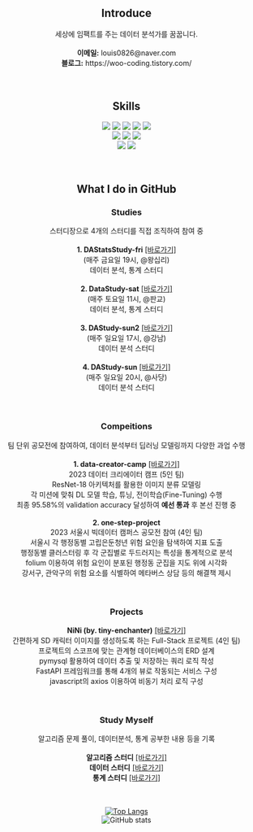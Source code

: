 <div align="center">

## Introduce
  <div>
    세상에 임팩트를 주는 데이터 분석가를 꿈꿉니다.<br><br>
    <b>이메일:</b> louis0826@naver.com<br>
    <b>블로그:</b> https://woo-coding.tistory.com/<br>
  </div>
  <br>
  <br>
  
## Skills
  <div>
    <img src="https://img.shields.io/badge/python-%233776AB.svg?&style=for-the-badge&logo=python&logoColor=white" />
    <img src="https://img.shields.io/badge/pandas-%23150458.svg?&style=for-the-badge&logo=pandas&logoColor=white" />
    <img src="https://img.shields.io/badge/numpy-%23013243.svg?&style=for-the-badge&logo=numpy&logoColor=white" />
    <img src="https://img.shields.io/badge/scikit--learn-%23F7931E.svg?&style=for-the-badge&logo=scikit-learn&logoColor=white" />
    <img src="https://img.shields.io/badge/scipy-%238CAAE6.svg?&style=for-the-badge&logo=scipy&logoColor=white" />
    <br>
    <img src="https://img.shields.io/badge/mysql-%234479A1.svg?&style=for-the-badge&logo=mysql&logoColor=white" />
    <img src="https://img.shields.io/badge/microsoft%20excel-%23217346.svg?&style=for-the-badge&logo=microsoft%20excel&logoColor=white" />
    <img src="https://img.shields.io/badge/microsoft%20powerpoint-%23B7472A.svg?&style=for-the-badge&logo=microsoft%20powerpoint&logoColor=white" />
    <br>
    <img src="https://img.shields.io/badge/slack-%234A154B.svg?&style=for-the-badge&logo=slack&logoColor=white" />
    <img src="https://img.shields.io/badge/notion-%23000000.svg?&style=for-the-badge&logo=notion&logoColor=white" />
  </div>
  <br>
  <br>

## What I do in GitHub
### Studies
  <div>
    스터디장으로 4개의 스터디를 직접 조직하여 참여 중<br><br>
    <b>1. DAStatsStudy-fri</b> <a href="https://github.com/wjco/DAStatsStudy-fri">[바로가기]</a><br>
    (매주 금요일 19시, @왕십리)<br>
    데이터 분석, 통계 스터디<br><br>
    <b>2. DataStudy-sat</b> <a href="https://github.com/wjco/DataStudy-sat">[바로가기]</a><br>
    (매주 토요일 11시, @판교)<br>
    데이터 분석, 통계 스터디<br><br>
    <b>3. DAStudy-sun2</b> <a href="https://github.com/wjco/DAStudy-sun2">[바로가기]</a><br>
    (매주 일요일 17시, @강남)<br>
    데이터 분석 스터디<br><br>
    <b>4. DAStudy-sun</b> <a href="https://github.com/wjco/DAStudy-sun">[바로가기]</a><br>
    (매주 일요일 20시, @사당)<br>
    데이터 분석 스터디<br>
  </div>
  <br>
  <br>

### Compeitions
  <div>
    팀 단위 공모전에 참여하여, 데이터 분석부터 딥러닝 모델링까지 다양한 과업 수행<br><br>
    <b>1. data-creator-camp</b> <a href="https://github.com/wjco/data-creator-camp">[바로가기]</a><br>
    2023 데이터 크리에이터 캠프 (5인 팀)<br>
    ResNet-18 아키텍처를 활용한 이미지 분류 모델링<br>
    각 미션에 맞춰 DL 모델 학습, 튜닝, 전이학습(Fine-Tuning) 수행<br>
    최종 95.58%의 validation accuracy 달성하여 <b>예선 통과</b> 후 본선 진행 중<br><br>
    <b>2. one-step-project</b><br>
    2023 서울시 빅데이터 캠퍼스 공모전 참여 (4인 팀)<br>
    서울시 각 행정동별 고립은둔청년 위험 요인을 탐색하여 지표 도출<br>
    행정동별 클러스터링 후 각 군집별로 두드러지는 특성을 통계적으로 분석<br>
    folium 이용하여 위험 요인이 분포된 행정동 군집을 지도 위에 시각화<br>
    강서구, 관악구의 위험 요소를 식별하여 메타버스 상담 등의 해결책 제시<br>
  </div>
  <br>
  <br>

### Projects
  <div>
    <b>NiNi (by. tiny-enchanter)</b> <a href="https://github.com/ing970/tiny-enchanter">[바로가기]</a><br>
    간편하게 SD 캐릭터 이미지를 생성하도록 하는 Full-Stack 프로젝트 (4인 팀)<br>
    프로젝트의 스코프에 맞는 관계형 데이터베이스의 ERD 설계<br>
    pymysql 활용하여 데이터 추출 및 저장하는 쿼리 로직 작성<br>
    FastAPI 프레임워크를 통해 4개의 뷰로 작동되는 서비스 구성<br>
    javascript의 axios 이용하여 비동기 처리 로직 구성<br>
  </div>
  <br>
  <br>

### Study Myself
  <div>
    알고리즘 문제 풀이, 데이터분석, 통계 공부한 내용 등을 기록<br><br>
    <b>알고리즘 스터디</b> <a href="https://github.com/wjco/Algorithm">[바로가기]</a><br>
    <b>데이터 스터디</b> <a href="https://github.com/wjco/DataAnalysis">[바로가기]</a><br>
    <b>통계 스터디</b> <a href="https://github.com/wjco/Statistic">[바로가기]</a><br>
  </div>
  <br>
  <br>
  
[![Top Langs](https://github-readme-stats.vercel.app/api/top-langs/?username=wjco)](https://github.com/wjco/github-readme-stats) <br>
![GitHub stats](https://github-readme-stats.vercel.app/api?username=wjco&show_icons=true)

</div>

